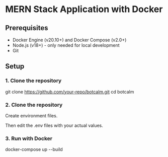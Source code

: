 # MERN Stack Application with Docker

## Prerequisites

- Docker Engine (v20.10+) and Docker Compose (v2.0+)
- Node.js (v18+) - only needed for local development
- Git

## Setup

### 1. Clone the repository

git clone https://github.com/your-repo/botcalm.git
cd botcalm

### 2. Clone the repository

Create environment files.

Then edit the .env files with your actual values.

### 3. Run with Docker

docker-compose up --build
